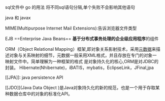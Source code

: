 sql文件中 go 的用法
将不同sql语句分隔,单个失败不会影响其他语句

java 和 javax

MIME(Multipurpose Internet Mail Extensions):告诉浏览器文件类型

EJB         ==Enterprise Java Beans==
**基于分布式事务处理的企业级应用程序**的组件

ORM（Object Relational Mapping）框架,即对象关系影射技术，采用[元数据](https://baike.baidu.com/item/%E5%85%83%E6%95%B0%E6%8D%AE/1946090)来描述对象与关系映射的细节，元数据一般采用XML格式，并且存放在专门的对象一映射文件中。简单理解为一种框架的格式
是对象持久化的核心,ORM是对JDBC的封装。
Hibernate(Nhibernate)，iBATIS，mybatis，EclipseLink，JFinal,jpa

[[JPA]]: java persistence API

[[JDO]](Java Data Object )是Java对象持久化的新的规范，也是一个用于存取某种数据仓库中的对象的标准化API。


